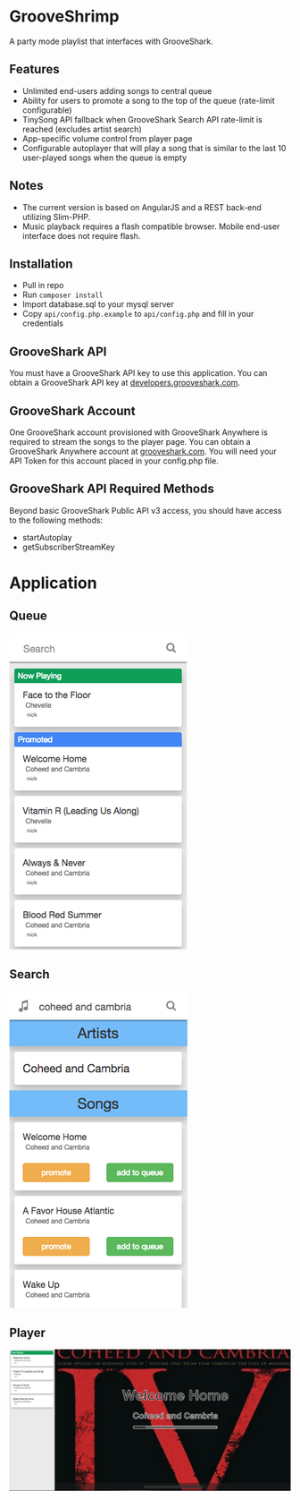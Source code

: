 # GrooveShrimp

A party mode playlist that interfaces with GrooveShark.

## Features

* Unlimited end-users adding songs to central queue
* Ability for users to promote a song to the top of the queue (rate-limit configurable)
* TinySong API fallback when GrooveShark Search API rate-limit is reached (excludes artist search)
* App-specific volume control from player page
* Configurable autoplayer that will play a song that is similar to the last 10 user-played songs when the queue is empty

## Notes
* The current version is based on AngularJS and a REST back-end utilizing Slim-PHP.
* Music playback requires a flash compatible browser. Mobile end-user interface does not require flash.


## Installation

* Pull in repo
* Run `composer install`
* Import database.sql to your mysql server
* Copy `api/config.php.example` to `api/config.php` and fill in your credentials


## GrooveShark API

You must have a GrooveShark API key to use this application.
You can obtain a GrooveShark API key at [developers.grooveshark.com](http://developers.grooveshark.com/).

## GrooveShark Account

One GrooveShark account provisioned with GrooveShark Anywhere is required to stream the songs to the player page.
You can obtain a GrooveShark Anywhere account at [grooveshark.com](http://grooveshark.com).
You will need your API Token for this account placed in your config.php file.

## GrooveShark API Required Methods

Beyond basic GrooveShark Public API v3 access, you should have access to the following methods:
* startAutoplay
* getSubscriberStreamKey

# Application

## Queue
![Image of Queue](https://raw.githubusercontent.com/nbar1/gs/master/github-resources/images/queue.png)

## Search
![Image of Search](https://raw.githubusercontent.com/nbar1/gs/master/github-resources/images/search.png)

## Player
![Image of Player](https://raw.githubusercontent.com/nbar1/gs/master/github-resources/images/player.png)